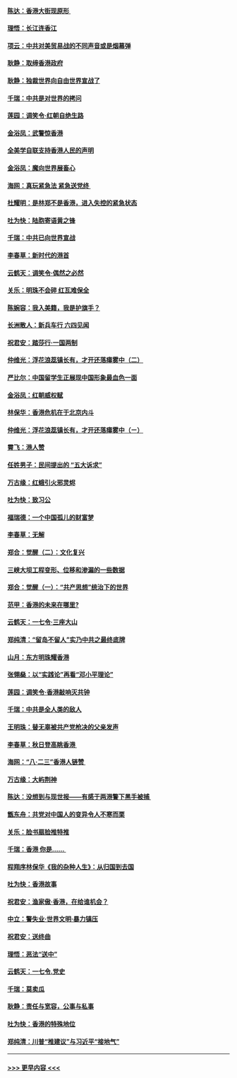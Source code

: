 #### [陈达：香港大街现原形 ](../pages/nsc993/n11495441.md?t=09030844) 
#### [理悟：长江连香江](../pages/nsc993/n11495377.md?t=09030844) 
#### [项云：中共对美贸易战的不同声音或是烟幕弹](../pages/nsc993/n11494929.md?t=09030844) 
#### [耿静：取缔香港政府](../pages/nsc993/n11494218.md?t=09030844) 
#### [耿静：独裁世界向自由世界宣战了](../pages/nsc993/n11494190.md?t=09030844) 
#### [千瑞：中共是对世界的拷问](../pages/nsc993/n11493021.md?t=09030844) 
#### [莲园：调笑令‧红朝自绝生路](../pages/nsc993/n11493011.md?t=09030844) 
#### [金浴凤：武警惊香港](../pages/nsc993/n11492994.md?t=09030844) 
#### [全美学自联支持香港人民的声明](../pages/nsc993/n11492630.md?t=09030844) 
#### [金浴凤：魔向世界展畜心](../pages/nsc993/n11492599.md?t=09030844) 
#### [海网：真玩紧急法 紧急送党终 ](../pages/nsc993/n11492535.md?t=09030844) 
#### [杜耀明：是林郑不是香港，进入失控的紧急状态](../pages/nsc993/n11491420.md?t=09030844) 
#### [吐为快：陆胞寄语黄之锋](../pages/nsc993/n11491117.md?t=09030844) 
#### [千瑞：中共已向世界宣战](../pages/nsc993/n11490123.md?t=09030844) 
#### [李春草：新时代的港首](../pages/nsc993/n11489864.md?t=09030844) 
#### [云鹤天：调笑令·偶然之必然](../pages/nsc993/n11489701.md?t=09030844) 
#### [关乐：明珠不会碎 红瓦难保全](../pages/nsc993/n11489647.md?t=09030844) 
#### [陈婉容：我入美籍，我是护旗手？](../pages/nsc993/n11487908.md?t=09030844) 
#### [长洲散人：新兵车行 六四见闻](../pages/nsc993/n11487729.md?t=09030844) 
#### [祝君安：踏莎行‧一国两制](../pages/nsc993/n11487699.md?t=09030844) 
#### [仲维光：浮花浪蕊镇长有，才开还落瘴雾中（二）](../pages/nsc993/n11483286.md?t=09030844) 
#### [严比尔：中国留学生正展现中国形象最血色一面](../pages/nsc993/n11485145.md?t=09030844) 
#### [金浴凤：红朝威权赋](../pages/nsc993/n11485191.md?t=09030844) 
#### [林保华：香港危机在于北京内斗](../pages/nsc993/n11484593.md?t=09030844) 
#### [仲维光：浮花浪蕊镇长有，才开还落瘴雾中（ㄧ）](../pages/nsc993/n11483259.md?t=09030844) 
#### [霄飞：港人赞](../pages/nsc993/n11482957.md?t=09030844) 
#### [任姓男子：民间提出的 “五大诉求”](../pages/nsc993/n11482897.md?t=09030844) 
#### [万古缘：红蛾引火邪灵烬](../pages/nsc993/n11482886.md?t=09030844) 
#### [吐为快：致习公](../pages/nsc993/n11482867.md?t=09030844) 
#### [福瑞德：一个中国孤儿的财富梦](../pages/nsc993/n11482817.md?t=09030844) 
#### [李春草：无解](../pages/nsc993/n11482791.md?t=09030844) 
#### [郑合：觉醒（二）：文化复兴](../pages/nsc993/n11478025.md?t=09030844) 
#### [三峡大坝工程变形、位移和渗漏的一些数据](../pages/nsc993/n11478232.md?t=09030844) 
#### [郑合：觉醒（一）：“共产思想”统治下的世界](../pages/nsc993/n11477663.md?t=09030844) 
#### [范甲：香港的未来在哪里?](../pages/nsc993/n11477249.md?t=09030844) 
#### [云鹤天：一七令·三座大山](../pages/nsc993/n11477192.md?t=09030844) 
#### [郑纯清：“留岛不留人”实乃中共之最终底牌](../pages/nsc993/n11476160.md?t=09030844) 
#### [山月：东方明珠耀香港](../pages/nsc993/n11476077.md?t=09030844) 
#### [张翎燊：以“实践论”再看“邓小平理论”](../pages/nsc993/n11475733.md?t=09030844) 
#### [莲园：调笑令‧香港敲响灭共钟](../pages/nsc993/n11475723.md?t=09030844) 
#### [千瑞：中共是全人类的敌人](../pages/nsc993/n11475329.md?t=09030844) 
#### [王明珠：替无辜被共产党枪决的父亲发声](../pages/nsc993/n11474570.md?t=09030844) 
#### [李春草：秋日登高眺香港 ](../pages/nsc993/n11474491.md?t=09030844) 
#### [海网：“八·二三”香港人链赞 ](../pages/nsc993/n11474538.md?t=09030844) 
#### [万古缘：大屿荆神](../pages/nsc993/n11474401.md?t=09030844) 
#### [陈达：没想到与现世报——有感于两港警下黑手被捕 ](../pages/nsc993/n11472557.md?t=09030844) 
#### [甑东舟：共党对中国人的变异令人不寒而栗](../pages/nsc993/n11472496.md?t=09030844) 
#### [关乐：脸书扇脸推特推](../pages/nsc993/n11472488.md?t=09030844) 
#### [千瑞：香港  你是…… ](../pages/nsc993/n11472459.md?t=09030844) 
#### [程翔序林保华《我的杂种人生》：从归国到去国](../pages/nsc993/n11472369.md?t=09030844) 
#### [吐为快：香港故事](../pages/nsc993/n11471931.md?t=09030844) 
#### [祝君安：渔家傲‧香港，在给谁机会？](../pages/nsc993/n11469718.md?t=09030844) 
#### [中立：警失业‧世界文明‧暴力镇压](../pages/nsc993/n11467566.md?t=09030844) 
#### [祝君安：送终曲](../pages/nsc993/n11467546.md?t=09030844) 
#### [理悟：恶法“送中”](../pages/nsc993/n11467290.md?t=09030844) 
#### [云鹤天：一七令.党史](../pages/nsc993/n11464122.md?t=09030844) 
#### [千瑞：莫卖瓜](../pages/nsc993/n11463014.md?t=09030844) 
#### [耿静：责任与宽容，公事与私事](../pages/nsc993/n11462810.md?t=09030844) 
#### [吐为快：香港的特殊地位](../pages/nsc993/n11462562.md?t=09030844) 
#### [郑纯清：川普“推建议”与习近平“接地气”](../pages/nsc993/n11461683.md?t=09030844) 

----
#### [ >>> 更早内容 <<< ](../indexes/nsc993-earlier.md)
